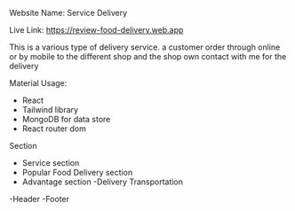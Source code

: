 Website Name: Service Delivery

Live Link: https://review-food-delivery.web.app 

This is a various type of delivery service. a customer order through online or by mobile to the different shop and the shop own contact with me for the delivery

Material Usage:
- React 
- Tailwind library 
- MongoDB for data store
- React router dom


Section
- Service section
- Popular Food Delivery section
- Advantage section
-Delivery Transportation

-Header 
-Footer

